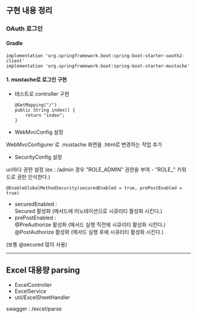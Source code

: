 ## 구현 내용 정리

### OAuth 로그인

#### Gradle

    implementation 'org.springframework.boot:spring-boot-starter-oauth2-client'
    implementation 'org.springframework.boot:spring-boot-starter-mustache'

#### 1. mustache로 로그인 구현

- 테스트로 controller 구현

      @GetMapping("/")
      public String index() {
          return "index";
      }

- WebMvcConfig 설정

WebMvcConfigurer 로 .mustache 화면을 .html로 변경하는 작업 추가

- SecurityConfig 설정

uri마다 권한 설정 (ex : /admin 경우 "ROLE_ADMIN" 권한을 부여 - "ROLE_" 키워드로 권한 인식한다.)     



    @EnableGlobalMethodSecurity(securedEnabled = true, prePostEnabled = true)
    
- securedEnabled :   
Secured 활성화 (메서드에 어노테이션으로 시큐리티 활성화 시킨다.)
- prePostEnabled :   
@PreAuthorize 활성화 (메서드 실행 직전에 시큐리티 활성화 시킨다.)   
                   @PostAuthorize 활성화 (메서드 실행 후에 시큐리티 활성화 시킨다.)  

(보통 @secured 많이 사용)





--------------------





## Excel 대용량 parsing
- ExcelController
- ExcelService
- util/ExcelSheetHandler  

swagger : /excel/parse  



